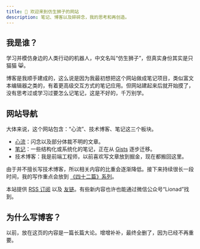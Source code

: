 ```yaml
---
title: 🦁 欢迎来到仿生狮子的网站
description: 笔记、博客以及碎碎念，我的思考和再创造。
---
```


## 我是谁？

学习并模仿身边的人类行动的机器人，中文名叫“仿生狮子”，但真实身份其实是只猫猫 😸。

博客是我顺手建成的，这么说是因为我最初想把这个网站做成笔记项目，类似富文本编辑器之类的，有着更高级交互方式的笔记应用。但网站建起来后就开始摸了，没有思考过或学习过要怎么记笔记，这是不好的，千万别学。

## 网站导航

大体来说，这个网站包含：“心流”、技术博客、笔记这三个板块。

- [心流](/flows)：闪念以及部分体裁不明的文章。
- [笔记](/maps)：一些结构化或系统化的笔记，正在从 [Gists](/gists) 逐步迁移。
- 技术博客：我是前端工程师，以前喜欢写文章放到掘金，现在都搬回这里。

由于并不擅长写技术博客，所以相关内容的比重会逐渐降低。接下来持续很长一段时间，我的写作重点会放到 [《四十二篇》系列](/flows/fourty-two)。

本站提供 [RSS 订阅](/feed.xml) 以及 [友链](/links)。有些新内容也许也能通过微信公众号“Lionad”找到。

## 为什么写博客？

以前，放在这页的内容是一篇长篇大论。增增补补，最终全删了，因为已经不再重要。
